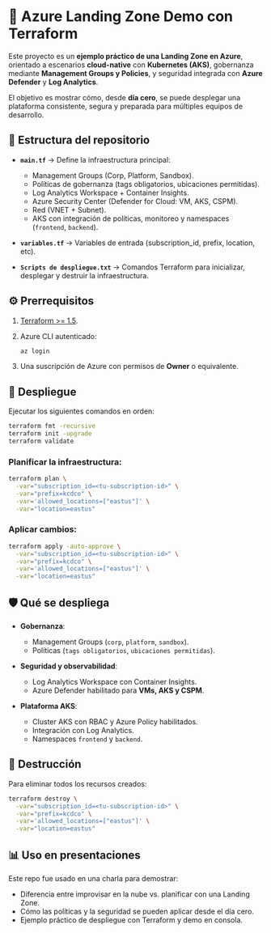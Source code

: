 # 🚀 Azure Landing Zone Demo con Terraform

Este proyecto es un **ejemplo práctico de una Landing Zone en Azure**, orientado a escenarios **cloud-native** con **Kubernetes (AKS)**, gobernanza mediante **Management Groups y Policies**, y seguridad integrada con **Azure Defender** y **Log Analytics**.

El objetivo es mostrar cómo, desde **día cero**, se puede desplegar una plataforma consistente, segura y preparada para múltiples equipos de desarrollo.


## 📂 Estructura del repositorio

* **`main.tf`** → Define la infraestructura principal:

  * Management Groups (Corp, Platform, Sandbox).
  * Políticas de gobernanza (tags obligatorios, ubicaciones permitidas).
  * Log Analytics Workspace + Container Insights.
  * Azure Security Center (Defender for Cloud: VM, AKS, CSPM).
  * Red (VNET + Subnet).
  * AKS con integración de políticas, monitoreo y namespaces (`frontend`, `backend`).

* **`variables.tf`** → Variables de entrada (subscription\_id, prefix, location, etc).

* **`Scripts de despliegue.txt`** → Comandos Terraform para inicializar, desplegar y destruir la infraestructura.

## ⚙️ Prerrequisitos

1. [Terraform >= 1.5](https://developer.hashicorp.com/terraform/downloads).
2. Azure CLI autenticado:

   ```bash
   az login
   ```
3. Una suscripción de Azure con permisos de **Owner** o equivalente.

## 🚀 Despliegue

Ejecutar los siguientes comandos en orden:

```bash
terraform fmt -recursive
terraform init -upgrade
terraform validate
```

### Planificar la infraestructura:

```bash
terraform plan \
  -var="subscription_id=<tu-subscription-id>" \
  -var="prefix=kcdco" \
  -var='allowed_locations=["eastus"]' \
  -var="location=eastus"
```

### Aplicar cambios:

```bash
terraform apply -auto-approve \
  -var="subscription_id=<tu-subscription-id>" \
  -var="prefix=kcdco" \
  -var='allowed_locations=["eastus"]' \
  -var="location=eastus"
```

## 🛡️ Qué se despliega

* **Gobernanza**:

  * Management Groups (`corp`, `platform`, `sandbox`).
  * Políticas (`tags obligatorios`, `ubicaciones permitidas`).

* **Seguridad y observabilidad**:

  * Log Analytics Workspace con Container Insights.
  * Azure Defender habilitado para **VMs, AKS y CSPM**.

* **Plataforma AKS**:

  * Cluster AKS con RBAC y Azure Policy habilitados.
  * Integración con Log Analytics.
  * Namespaces `frontend` y `backend`.

## 🧹 Destrucción

Para eliminar todos los recursos creados:

```bash
terraform destroy \
  -var="subscription_id=<tu-subscription-id>" \
  -var="prefix=kcdco" \
  -var='allowed_locations=["eastus"]' \
  -var="location=eastus"
```

## 📊 Uso en presentaciones

Este repo fue usado en una charla para demostrar:

* Diferencia entre improvisar en la nube vs. planificar con una Landing Zone.
* Cómo las políticas y la seguridad se pueden aplicar desde el día cero.
* Ejemplo práctico de despliegue con Terraform y demo en consola.
